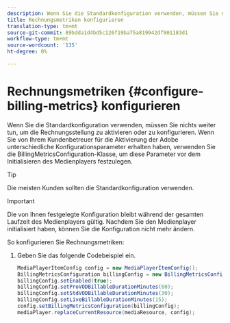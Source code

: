 ```yaml
---
description: Wenn Sie die Standardkonfiguration verwenden, müssen Sie nichts weiter tun, um die Rechnungsstellung zu aktivieren oder zu konfigurieren. Wenn Sie von Ihrem Kundenbetreuer für die Aktivierung der Adobe unterschiedliche Konfigurationsparameter erhalten haben, verwenden Sie die BillingMetricsConfiguration-Klasse, um diese Parameter vor dem Initialisieren des Medienplayers festzulegen.
title: Rechnungsmetriken konfigurieren
translation-type: tm+mt
source-git-commit: 89bdda1d4bd5c126f19ba75a819942df901183d1
workflow-type: tm+mt
source-wordcount: '135'
ht-degree: 0%

---
```



# Rechnungsmetriken {#configure-billing-metrics} konfigurieren

Wenn Sie die Standardkonfiguration verwenden, müssen Sie nichts weiter tun, um die Rechnungsstellung zu aktivieren oder zu konfigurieren. Wenn Sie von Ihrem Kundenbetreuer für die Aktivierung der Adobe unterschiedliche Konfigurationsparameter erhalten haben, verwenden Sie die BillingMetricsConfiguration-Klasse, um diese Parameter vor dem Initialisieren des Medienplayers festzulegen.

>[!TIP]
>
>Die meisten Kunden sollten die Standardkonfiguration verwenden.

>[!IMPORTANT]
>
>Die von Ihnen festgelegte Konfiguration bleibt während der gesamten Laufzeit des Medienplayers gültig. Nachdem Sie den Medienplayer initialisiert haben, können Sie die Konfiguration nicht mehr ändern.

So konfigurieren Sie Rechnungsmetriken:

1. Geben Sie das folgende Codebeispiel ein.

   ```java
   MediaPlayerItemConfig config = new MediaPlayerItemConfig(); 
   BillingMetricsConfiguration billingConfig = new BillingMetricsConfiguration(); 
   billingConfig.setEnabled(true); 
   billingConfig.setProVODBillableDurationMinutes(60); 
   billingConfig.setStdVODBillableDurationMinutes(30); 
   billingConfig.setLiveBillableDurationMinutes(15); 
   config.setBillingMetricsConfiguration(billingConfig); 
   mediaPlayer.replaceCurrentResource(mediaResource, config);
   ```

